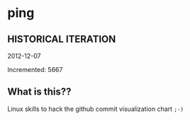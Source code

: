 # ping

## HISTORICAL ITERATION
2012-12-07

Incremented: 5667

## What is this?? 
Linux skills to hack the github commit visualization chart `;-)`
